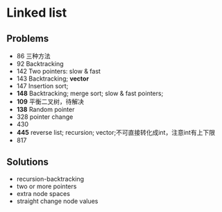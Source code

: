 # Linked list 
## Problems
* 86  三种方法
* 92  Backtracking
* 142 Two pointers: slow & fast
* 143 Backtracking; **vector**
* 147 Insertion sort;
* **148** Backtracking; merge sort; slow & fast pointers;
* **109** 平衡二叉树，待解决
* **138** Random pointer
* 328 pointer change
* 430 
* **445** reverse list; recursion; vector;不可直接转化成int，注意int有上下限
* 817

## Solutions
* recursion-backtracking
* two or more pointers
* extra node spaces
* straight change node values


